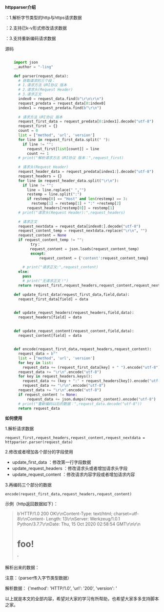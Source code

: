 **httpparser介绍**  

：1.解析字节类型的http与https请求数据

：2.支持已k-v形式修改请求数据

：3.支持重新编码请求数据

源码

```python

    import json
    __author = "-ling"
    
    def parser(request_data):
      # 获取请求的三个段：
      # 1.请求方法 URI协议 版本
      # 2.请求头(Request Header)
      # 3.请求正文
      index0 = request_data.find(b"\r\n\r\n")
      request_predata = request_data[0:index0]
      index1 = request_predata.find(b"\r\n")
    
      # 请求方法 URI协议 版本
      request_first_data = request_predata[0:index1].decode("utf-8")
      request_first = {}
      count = 0
      list = ["method", 'url', 'version']
      for line in request_first_data.split(" "):
        if line != "":
          request_first[list[count]] = line
          count += 1
      # print("解析请求方法 URI协议 版本：",request_first)
    
      # 请求头(Request Header)
      request_header_data = request_predata[index1:].decode("utf-8")
      request_headers = {}
      for line in request_header_data.split("\r\n"):
        if line != "":
          line = line.replace(" ","")
          restemp = line.split(":")
          if restemp[0] == "Host" and len(restemp) == 3:
            restemp[1] = restemp[1] + ":" +restemp[2]
          request_headers[restemp[0]] = restemp[1]
      # print("请求头(Request Header):",request_headers)
    
      # 请求正文
      request_nextdata = request_data[index0:].decode("utf-8")
      request_content_temp = request_nextdata.replace("\r\n", "")
      request_content = None
      if request_content_temp != "":
    　　　　 try：
        　　request_content = json.loads(request_content_temp)
    　　　　 except:
    　　　　　　　request_content = {'content':request_content_temp}
    
        # print("请求正文:",request_content)
      else:
        pass
        # print("无请求正文！")
      return request_first,request_headers,request_content,request_nextdata
    
    def update_first_data(request_first_data,field,data):
      request_first_data[field] = data
    
    
    def update_request_headers(request_headers,field,data):
      request_headers[field] = data
    
    
    def update_request_content(request_content,field,data):
      request_content[field] = data
    
    
    def encode(request_first_data,request_headers,request_content):
      request_data = b""
      list = ["method", 'url', 'version']
      for key in list:
        request_data += (request_first_data[key] + " ").encode("utf-8")
      request_data += "\r\n".encode("utf-8")
      for key in request_headers.keys():
        request_data += (key + ":" + request_headers[key]).encode("utf-8")
        request_data += "\r\n".encode("utf-8")
      request_data += "\r\n".encode("utf-8")
      if request_content != None:
          request_data += json.dumps(request_content).encode("utf-8")
      # print("重新编码以后的数据：",request_data.decode("utf-8"))
      return request_data
```

**如何使用**  

1.解析请求数据

` request_first,request_headers,request_content,request_nextdata =
httpparser.parser(request_data) `  

2.修改或者增加各个部分的字段使用

  * update_first_data ：修改第一行字段数据 
  * update_request_headers ：修改请求头或者增加请求头字段 
  * update_request_content ：修改请求内容字段或者增加请求内容   

3.再编码三个部分的数据

` encode(request_first_data,request_headers,request_content) `  

示例（http返回数据如下）：

> b'HTTP/1.0 200 OK\r\nContent-Type: text/html; charset=utf-8\r\nContent-
> Length: 13\r\nServer: Werkzeug/1.0.1 Python/3.7.7\r\nDate: Thu, 15 Oct 2020
> 02:58:54 GMT\r\n\r\n<h1>foo!</h1>'  
>

解析出来的数据：

注意：（parser传入字节类型数据）

解析数据： {'method': 'HTTP/1.0', 'url': '200', 'version': '

以上就是本文的全部内容，希望对大家的学习有所帮助，也希望大家多多支持脚本之家。

